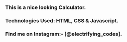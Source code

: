 ### This is a nice looking Calculator.

### Technologies Used: HTML, CSS & Javascript.

### Find me on Instagram:- [@electrifying_codes].

[Instagram]: https://www.instagram.com/electrifying_codes